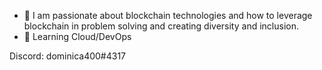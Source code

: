 
- 🌱 I am passionate about blockchain technologies and how to leverage blockchain in problem solving and creating diversity and inclusion.
- 👯 Learning Cloud/DevOps

Discord: dominica400#4317 
